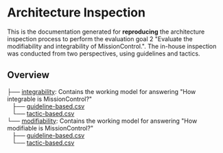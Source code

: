 # Architecture Inspection

This is the documentation generated for **reproducing** the architecture inspection process to perform the evaluation goal 2 "Evaluate the modifiability and integrability of MissionControl.". The in-house inspection was conducted from two perspectives, using guidelines and tactics. 

## Overview

├── <a href="/integrability/">integrability</a>: Contains the working model for answering "How integrable is MissionControl?"<br>
    ├── <a href="/integrability/guideline-based.csv">guideline-based.csv</a><br>
    └── <a href="/integrability/tactic-based.csv">tactic-based.csv</a><br>
└── <a href="/modifiability/">modifiability</a>: Contains the working model for answering "How modifiable is MissionControl?"<br>
    ├── <a href="/modifiability/guideline-based.csv">guideline-based.csv</a><br>
    └── <a href="/modifiability/tactic-based.csv">tactic-based.csv</a><br>
